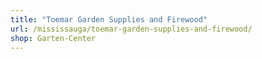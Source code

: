 ```yaml
---
title: "Toemar Garden Supplies and Firewood"
url: /mississauga/toemar-garden-supplies-and-firewood/
shop: Garten-Center
---
```

